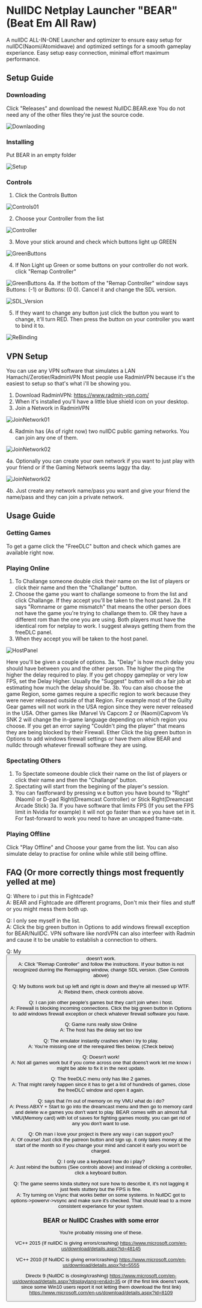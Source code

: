 # NullDC Netplay Launcher "BEAR" (Beat Em All Raw)
A nullDC ALL-IN-ONE Launcher and optimizer to ensure easy setup for nullDC(Naomi/Atomidwave) and optimized settings for a smooth gameplay experiance.
Easy setup easy connection, minimal effort maximum performance.

## Setup Guide

### Downloading
Click "Releases" and download the newest NullDC.BEAR.exe You do not need any of the other files they're just the source code.

![Downlaoding](REARME%20Files/Downloading.gif?raw=true "Downlaoding")

### Installing
Put BEAR in an empty folder

![Setup](REARME%20Files/Setup.gif?raw=true "Setup")

### Controls
1. Click the Controls Button

![Controls01](REARME%20Files/Controls01.png?raw=true "Controls01")

2. Choose your Controller from the list

![Controller](REARME%20Files/Controller.png?raw=true "Controller")

3. Move your stick around and check which buttons light up GREEN

![GreenButtons](REARME%20Files/GreenButtons.gif?raw=true "GreenButtons")

4. If Non Light up Green or some buttons on your controller do not work. click "Remap Controller"

![GreenButtons](REARME%20Files/RemapController.png?raw=true "GreenButtons")
4a. If the bottom of the "Remap Controller" window says Buttons: (-1) or Buttons: (0 0). Cancel it and change the SDL version.

![SDL_Version](REARME%20Files/SDL_Version.png?raw=true "SDL_Version")

5. If they want to change any button just click the button you want to change, it'll turn RED. Then press the button on your controller you want to bind it to.

![ReBinding](REARME%20Files/ReBinding.gif?raw=true "ReBinding")

## VPN Setup
You can use any VPN software that simulates a LAN Hamachi/Zerotier/RadminVPN
Most people use RadminVPN because it's the easiest to setup so that's what i'll be showing you.
1. Download RadminVPN: https://www.radmin-vpn.com/
2. When it's installed you'll have a little blue shield icon on your desktop.
3. Join a Network in RadminVPN

![JoinNetwork01](REARME%20Files/JoinNetwork01.png?raw=true "JoinNetwork01")

4. Radmin has (As of right now) two nullDC public gaming networks. You can join any one of them.

![JoinNetwork02](REARME%20Files/JoinNetwork02.png?raw=true "JoinNetwork02")

4a. Optionally you can create your own network if you want to just play with your friend or if the Gaming Network seems laggy tha day.

![JoinNetwork02](REARME%20Files/CreateNetwork.png?raw=true "JoinNetwork02")

4b. Just create any network name/pass you want and give your friend the name/pass and they can join a private network.

## Usage Guide

### Getting Games
To get a game click the "FreeDLC" button and check which games are available right now.

### Playing Online
1. To Challange someone double click their name on the list of players or click their name and then the "Challange" button.
2. Choose the game you want to challange someone to from the list and click Challange. If they accept you'll be taken to the host panel.
2a. If it says "Romname or game mismatch" that means the other person does not have the game you're trying to challange them to. OR they have a different rom than the one you are using. Both players must have the identical rom for netplay to work. I suggest always getting them from the freeDLC panel.
3. When they accept you will be taken to the host panel.

![HostPanel](REARME%20Files/HostPanel.png?raw=true "HostPanel")

Here you'll be given a couple of options.
3a. "Delay" is how much delay you should have between you and the other person. The higher the ping the higher the delay required to play. If you get choppy gameplay or very low FPS, set the Delay Higher.
Usually the "Suggest" button will do a fair job at estimating how much the delay should be.
3b. You can also choose the game Region, some games require a specific region to work because they were never released outside of that Region. For example most of the Guilty Gear games will not work in the USA region since they were never released in the USA. Other games like (Marvel Vs Capcom 2 or (Naomi)Capvom Vs SNK 2 will change the in-game language depending on which region you choose.
If you get an error saying "Couldn't ping the player" that means they are being blocked by their Firewall. Ether Click the big green button in Options to add windows firewall settings or have them allow BEAR and nulldc through whatever firewall software they are using.

### Spectating Others
1. To Spectate someone double click their name on the list of players or click their name and then the "Challange" button.
2. Spectating will start from the begining of the player's session.
3. You can fastforward by pressing w.e button you have bound to "Right"(Naomi) or D-pad Right(Dreamcast Controller) or Stick Right(Dreamcast Arcade Stick)
3a. If you have software that limits FPS (If you set the FPS limit in Nvidia for example) it will not go faster than w.e you have set in it. For fast-forward to work you need to have an uncapped frame-rate.

### Playing Offline
Click "Play Offline" and Choose your game from the list. You can also simulate delay to practise for online while while still being offline.

## FAQ (Or more correctly things most frequently yelled at me)

Q: Where to i put this in Fightcade?  
A: BEAR and Fightcade are different programs, Don't mix their files and stuff or you might mess them both up.

Q: I only see myself in the list.  
A: Click the big green button in Options to add windows firewall exception for BEAR/NullDC. VPN software like nordVPN can also interfeer with Radmin and cause it to be unable to establish a connection to others.

Q: My <button> doesn't work.  
A: Click "Remap Controller" and follow the instructions. If your button is not recognized durring the Remapping window, change SDL version. (See Controls above)

Q: My buttons work but up left and right is down and they're all messed up WTF.  
A: Rebind them, check controls above.

Q: I can join other people's games but they can't join when i host.  
A: Firewall is blocking incoming connections. Click the big green button in Options to add windows firewall exception or check whatever firewall software you have.

Q: Game runs really slow Online  
A: The host has the delay set too low

Q: The emulator instantly crashes when i try to play.  
A: You're missing one of the rerequired files below. (Check below)

Q: <GAME NAME> Doesn't work!  
A: Not all games work but if you come across one that doens't work let me know i might be able to fix it in the next update.

Q: The freeDLC menu only has like 2 games.  
A: That might rarely happen since it has to get a list of hundreds of games, close the freeDLC window and open it again.

Q: <Game> says that i'm out of memory on my VMU what do i do?  
A: Press ABXY + Start to go into the dreamcast menu and then go to memory card and delete w.e games you don't want to play. BEAR comes with an almost full VMU(Memory card) with lot of saves for fighting games mostly, you can get rid of any you don't want to use.

Q: Oh man i love your project is there any way i can support you?  
A: Of course! Just click the patreon button and sign up, it only takes money at the start of the month so if you change your mind and cancel it early you won't be charged.

Q: I only use a keyboard how do i play?  
A: Just rebind the buttons (See controls above) and instead of clicking a controller, click a keyboard button.

Q: The game seems kinda stuttery not sure how to describe it, it's not lagging it just feels stuttery but the FPS is fine.  
A: Try turning on Vsync that works better on some systems. In NullDC got to options->powervr->vsync and make sure it's checked. That should lead to a more consistent experiance for your system.


### BEAR or NullDC Crashes with some error
You're probably missing one of these.

VC++ 2015 (If nullDC is giving errors/crashing)
https://www.microsoft.com/en-us/download/details.aspx?id=48145

VC++ 2010 (If NullDC is giving error/crashing)
https://www.microsoft.com/en-us/download/details.aspx?id=5555

Directx 9 (NullDC is closing/crashing)
https://www.microsoft.com/en-us/download/details.aspx?displaylang=en&id=35
or (If the first link doens't work, since some Win10 users report it not letting them download the first link)
https://www.microsoft.com/en-us/download/details.aspx?id=8109
